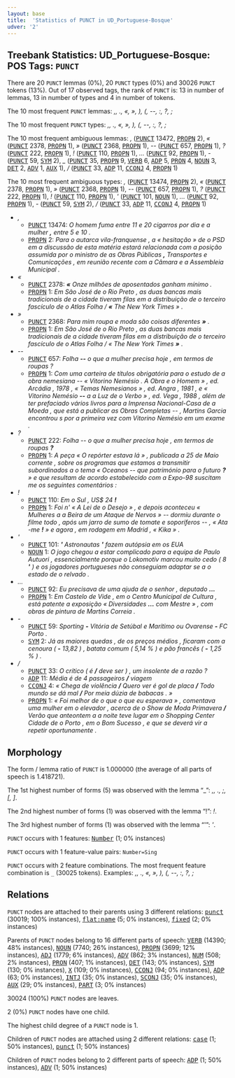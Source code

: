 ```yaml
---
layout: base
title:  'Statistics of PUNCT in UD_Portuguese-Bosque'
udver: '2'
---
```


## Treebank Statistics: UD_Portuguese-Bosque: POS Tags: `PUNCT`

There are 20 `PUNCT` lemmas (0%), 20 `PUNCT` types (0%) and 30026 `PUNCT` tokens (13%).
Out of 17 observed tags, the rank of `PUNCT` is: 13 in number of lemmas, 13 in number of types and 4 in number of tokens.

The 10 most frequent `PUNCT` lemmas: <em>,, ., «, », ), (, --, :, ?, ;</em>

The 10 most frequent `PUNCT` types:  <em>,, ., «, », ), (, --, :, ?, ;</em>

The 10 most frequent ambiguous lemmas: <em>,</em> (<tt><a href="pt_bosque-pos-PUNCT.html">PUNCT</a></tt> 13472, <tt><a href="pt_bosque-pos-PROPN.html">PROPN</a></tt> 2), <em>«</em> (<tt><a href="pt_bosque-pos-PUNCT.html">PUNCT</a></tt> 2378, <tt><a href="pt_bosque-pos-PROPN.html">PROPN</a></tt> 1), <em>»</em> (<tt><a href="pt_bosque-pos-PUNCT.html">PUNCT</a></tt> 2368, <tt><a href="pt_bosque-pos-PROPN.html">PROPN</a></tt> 1), <em>--</em> (<tt><a href="pt_bosque-pos-PUNCT.html">PUNCT</a></tt> 657, <tt><a href="pt_bosque-pos-PROPN.html">PROPN</a></tt> 1), <em>?</em> (<tt><a href="pt_bosque-pos-PUNCT.html">PUNCT</a></tt> 222, <tt><a href="pt_bosque-pos-PROPN.html">PROPN</a></tt> 1), <em>!</em> (<tt><a href="pt_bosque-pos-PUNCT.html">PUNCT</a></tt> 110, <tt><a href="pt_bosque-pos-PROPN.html">PROPN</a></tt> 1), <em>...</em> (<tt><a href="pt_bosque-pos-PUNCT.html">PUNCT</a></tt> 92, <tt><a href="pt_bosque-pos-PROPN.html">PROPN</a></tt> 1), <em>-</em> (<tt><a href="pt_bosque-pos-PUNCT.html">PUNCT</a></tt> 59, <tt><a href="pt_bosque-pos-SYM.html">SYM</a></tt> 2), <em>_</em> (<tt><a href="pt_bosque-pos-PUNCT.html">PUNCT</a></tt> 35, <tt><a href="pt_bosque-pos-PROPN.html">PROPN</a></tt> 9, <tt><a href="pt_bosque-pos-VERB.html">VERB</a></tt> 6, <tt><a href="pt_bosque-pos-ADP.html">ADP</a></tt> 5, <tt><a href="pt_bosque-pos-PRON.html">PRON</a></tt> 4, <tt><a href="pt_bosque-pos-NOUN.html">NOUN</a></tt> 3, <tt><a href="pt_bosque-pos-DET.html">DET</a></tt> 2, <tt><a href="pt_bosque-pos-ADV.html">ADV</a></tt> 1, <tt><a href="pt_bosque-pos-AUX.html">AUX</a></tt> 1), <em>/</em> (<tt><a href="pt_bosque-pos-PUNCT.html">PUNCT</a></tt> 33, <tt><a href="pt_bosque-pos-ADP.html">ADP</a></tt> 11, <tt><a href="pt_bosque-pos-CCONJ.html">CCONJ</a></tt> 4, <tt><a href="pt_bosque-pos-PROPN.html">PROPN</a></tt> 1)

The 10 most frequent ambiguous types:  <em>,</em> (<tt><a href="pt_bosque-pos-PUNCT.html">PUNCT</a></tt> 13474, <tt><a href="pt_bosque-pos-PROPN.html">PROPN</a></tt> 2), <em>«</em> (<tt><a href="pt_bosque-pos-PUNCT.html">PUNCT</a></tt> 2378, <tt><a href="pt_bosque-pos-PROPN.html">PROPN</a></tt> 1), <em>»</em> (<tt><a href="pt_bosque-pos-PUNCT.html">PUNCT</a></tt> 2368, <tt><a href="pt_bosque-pos-PROPN.html">PROPN</a></tt> 1), <em>--</em> (<tt><a href="pt_bosque-pos-PUNCT.html">PUNCT</a></tt> 657, <tt><a href="pt_bosque-pos-PROPN.html">PROPN</a></tt> 1), <em>?</em> (<tt><a href="pt_bosque-pos-PUNCT.html">PUNCT</a></tt> 222, <tt><a href="pt_bosque-pos-PROPN.html">PROPN</a></tt> 1), <em>!</em> (<tt><a href="pt_bosque-pos-PUNCT.html">PUNCT</a></tt> 110, <tt><a href="pt_bosque-pos-PROPN.html">PROPN</a></tt> 1), <em>'</em> (<tt><a href="pt_bosque-pos-PUNCT.html">PUNCT</a></tt> 101, <tt><a href="pt_bosque-pos-NOUN.html">NOUN</a></tt> 1), <em>...</em> (<tt><a href="pt_bosque-pos-PUNCT.html">PUNCT</a></tt> 92, <tt><a href="pt_bosque-pos-PROPN.html">PROPN</a></tt> 1), <em>-</em> (<tt><a href="pt_bosque-pos-PUNCT.html">PUNCT</a></tt> 59, <tt><a href="pt_bosque-pos-SYM.html">SYM</a></tt> 2), <em>/</em> (<tt><a href="pt_bosque-pos-PUNCT.html">PUNCT</a></tt> 33, <tt><a href="pt_bosque-pos-ADP.html">ADP</a></tt> 11, <tt><a href="pt_bosque-pos-CCONJ.html">CCONJ</a></tt> 4, <tt><a href="pt_bosque-pos-PROPN.html">PROPN</a></tt> 1)


* <em>,</em>
  * <tt><a href="pt_bosque-pos-PUNCT.html">PUNCT</a></tt> 13474: <em>O homem fuma entre 11 e 20 cigarros por dia e a mulher <b>,</b> entre 5 e 10 .</em>
  * <tt><a href="pt_bosque-pos-PROPN.html">PROPN</a></tt> 2: <em>Para o autarca vila-franquense , a « hesitação » de o PSD em a discussão de esta matéria estará relacionada com a posição assumida por o ministro de as Obras Públicas <b>,</b> Transportes e Comunicações , em reunião recente com a Câmara e a Assembleia Municipal .</em>
* <em>«</em>
  * <tt><a href="pt_bosque-pos-PUNCT.html">PUNCT</a></tt> 2378: <em><b>«</b> Onze milhões de aposentados ganham mínimo .</em>
  * <tt><a href="pt_bosque-pos-PROPN.html">PROPN</a></tt> 1: <em>Em São José de o Rio Preto , as duas bancas mais tradicionais de a cidade tiveram filas em a distribuição de o terceiro fascículo de o Atlas Folha / <b>«</b> The New York Times » .</em>
* <em>»</em>
  * <tt><a href="pt_bosque-pos-PUNCT.html">PUNCT</a></tt> 2368: <em>Para mim roupa e moda são coisas diferentes <b>»</b> .</em>
  * <tt><a href="pt_bosque-pos-PROPN.html">PROPN</a></tt> 1: <em>Em São José de o Rio Preto , as duas bancas mais tradicionais de a cidade tiveram filas em a distribuição de o terceiro fascículo de o Atlas Folha / « The New York Times <b>»</b> .</em>
* <em>--</em>
  * <tt><a href="pt_bosque-pos-PUNCT.html">PUNCT</a></tt> 657: <em>Folha <b>--</b> o que a mulher precisa hoje , em termos de roupas ?</em>
  * <tt><a href="pt_bosque-pos-PROPN.html">PROPN</a></tt> 1: <em>Com uma carteira de títulos obrigatória para o estudo de a obra nemesiana -- « Vitorino Nemésio . A Obra e o Homem » , ed. Arcádia , 1978 , « Temas Nemesianos » , ed. Angra , 1981 , e « Vitorino Nemésio <b>--</b> a a Luz de o Verbo » , ed. Vega , 1988 , além de ter prefaciado vários livros para a Imprensa Nacional-Casa de a Moeda , que está a publicar as Obras Completas -- , Martins Garcia encontrou s por a primeira vez com Vitorino Nemésio em um exame .</em>
* <em>?</em>
  * <tt><a href="pt_bosque-pos-PUNCT.html">PUNCT</a></tt> 222: <em>Folha -- o que a mulher precisa hoje , em termos de roupas <b>?</b></em>
  * <tt><a href="pt_bosque-pos-PROPN.html">PROPN</a></tt> 1: <em>A peça « O repórter estava lá » , publicada a 25 de Maio corrente , sobre os programas que estamos a transmitir subordinados a o tema « Oceanos -- que património para o futuro <b>?</b> » e que resultam de acordo estabelecido com a Expo-98 suscitam me os seguintes comentários :</em>
* <em>!</em>
  * <tt><a href="pt_bosque-pos-PUNCT.html">PUNCT</a></tt> 110: <em>Em o Sul , US$ 24 <b>!</b></em>
  * <tt><a href="pt_bosque-pos-PROPN.html">PROPN</a></tt> 1: <em>Foi n' « A Lei de o Desejo » , e depois aconteceu « Mulheres a a Beira de um Ataque de Nervos » -- dormiu durante o filme todo , após um jarro de sumo de tomate e soporíferos -- , « Ata -me <b>!</b> » e agora , em rodagem em Madrid , « Kika » .</em>
* <em>'</em>
  * <tt><a href="pt_bosque-pos-PUNCT.html">PUNCT</a></tt> 101: <em><b>'</b> Astronautas <b>'</b> fazem autópsia em os EUA</em>
  * <tt><a href="pt_bosque-pos-NOUN.html">NOUN</a></tt> 1: <em>O jogo chegou a estar complicado para a equipa de Paulo Autuori , essencialmente porque o Lokomotiv marcou muito cedo ( 8 <b>'</b> ) e os jogadores portugueses não conseguiam adaptar se a o estado de o relvado .</em>
* <em>...</em>
  * <tt><a href="pt_bosque-pos-PUNCT.html">PUNCT</a></tt> 92: <em>Eu precisava de uma ajuda de o senhor , deputado <b>...</b></em>
  * <tt><a href="pt_bosque-pos-PROPN.html">PROPN</a></tt> 1: <em>Em Castelo de Vide , em o Centro Municipal de Cultura , está patente a exposição « Diversidades <b>...</b> com Mestre » , com obras de pintura de Martins Correia .</em>
* <em>-</em>
  * <tt><a href="pt_bosque-pos-PUNCT.html">PUNCT</a></tt> 59: <em>Sporting <b>-</b> Vitória de Setúbal e Marítimo ou Ovarense <b>-</b> FC Porto .</em>
  * <tt><a href="pt_bosque-pos-SYM.html">SYM</a></tt> 2: <em>Já as maiores quedas , de os preços médios , ficaram com a cenoura ( <b>-</b> 13,82 ) , batata comum ( 5,14 % ) e pão francês ( <b>-</b> 1,25 % ) .</em>
* <em>/</em>
  * <tt><a href="pt_bosque-pos-PUNCT.html">PUNCT</a></tt> 33: <em>O crítico ( é <b>/</b> deve ser ) , um insolente de a razão ?</em>
  * <tt><a href="pt_bosque-pos-ADP.html">ADP</a></tt> 11: <em>Média é de 4 passageiros <b>/</b> viagem</em>
  * <tt><a href="pt_bosque-pos-CCONJ.html">CCONJ</a></tt> 4: <em>« Chega de violência <b>/</b> Quero ver é gol de placa <b>/</b> Todo mundo se dá mal <b>/</b> Por meia dúzia de babacas . »</em>
  * <tt><a href="pt_bosque-pos-PROPN.html">PROPN</a></tt> 1: <em>« Foi melhor de o que o que eu esperava » , comentava uma mulher em o elevador , acerca de o Show de Moda Primavera <b>/</b> Verão que anteontem a a noite teve lugar em o Shopping Center Cidade de o Porto , em o Bom Sucesso , e que se deverá vir a repetir oportunamente .</em>

## Morphology

The form / lemma ratio of `PUNCT` is 1.000000 (the average of all parts of speech is 1.418721).

The 1st highest number of forms (5) was observed with the lemma “_”: <em>,, ., ;, [, ]</em>.

The 2nd highest number of forms (1) was observed with the lemma “!”: <em>!</em>.

The 3rd highest number of forms (1) was observed with the lemma “'”: <em>'</em>.

`PUNCT` occurs with 1 features: <tt><a href="pt_bosque-feat-Number.html">Number</a></tt> (1; 0% instances)

`PUNCT` occurs with 1 feature-value pairs: `Number=Sing`

`PUNCT` occurs with 2 feature combinations.
The most frequent feature combination is `_` (30025 tokens).
Examples: <em>,, ., «, », ), (, --, :, ?, ;</em>


## Relations

`PUNCT` nodes are attached to their parents using 3 different relations: <tt><a href="pt_bosque-dep-punct.html">punct</a></tt> (30019; 100% instances), <tt><a href="pt_bosque-dep-flat-name.html">flat:name</a></tt> (5; 0% instances), <tt><a href="pt_bosque-dep-fixed.html">fixed</a></tt> (2; 0% instances)

Parents of `PUNCT` nodes belong to 16 different parts of speech: <tt><a href="pt_bosque-pos-VERB.html">VERB</a></tt> (14390; 48% instances), <tt><a href="pt_bosque-pos-NOUN.html">NOUN</a></tt> (7740; 26% instances), <tt><a href="pt_bosque-pos-PROPN.html">PROPN</a></tt> (3699; 12% instances), <tt><a href="pt_bosque-pos-ADJ.html">ADJ</a></tt> (1779; 6% instances), <tt><a href="pt_bosque-pos-ADV.html">ADV</a></tt> (862; 3% instances), <tt><a href="pt_bosque-pos-NUM.html">NUM</a></tt> (508; 2% instances), <tt><a href="pt_bosque-pos-PRON.html">PRON</a></tt> (407; 1% instances), <tt><a href="pt_bosque-pos-DET.html">DET</a></tt> (143; 0% instances), <tt><a href="pt_bosque-pos-SYM.html">SYM</a></tt> (130; 0% instances), <tt><a href="pt_bosque-pos-X.html">X</a></tt> (109; 0% instances), <tt><a href="pt_bosque-pos-CCONJ.html">CCONJ</a></tt> (94; 0% instances), <tt><a href="pt_bosque-pos-ADP.html">ADP</a></tt> (63; 0% instances), <tt><a href="pt_bosque-pos-INTJ.html">INTJ</a></tt> (35; 0% instances), <tt><a href="pt_bosque-pos-SCONJ.html">SCONJ</a></tt> (35; 0% instances), <tt><a href="pt_bosque-pos-AUX.html">AUX</a></tt> (29; 0% instances), <tt><a href="pt_bosque-pos-PART.html">PART</a></tt> (3; 0% instances)

30024 (100%) `PUNCT` nodes are leaves.

2 (0%) `PUNCT` nodes have one child.

The highest child degree of a `PUNCT` node is 1.

Children of `PUNCT` nodes are attached using 2 different relations: <tt><a href="pt_bosque-dep-case.html">case</a></tt> (1; 50% instances), <tt><a href="pt_bosque-dep-punct.html">punct</a></tt> (1; 50% instances)

Children of `PUNCT` nodes belong to 2 different parts of speech: <tt><a href="pt_bosque-pos-ADP.html">ADP</a></tt> (1; 50% instances), <tt><a href="pt_bosque-pos-ADV.html">ADV</a></tt> (1; 50% instances)

